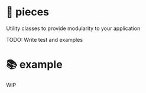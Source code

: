 # 🧱 pieces

Utility classes to provide modularity to your application

TODO: Write test and examples

# 📚 example

WIP
